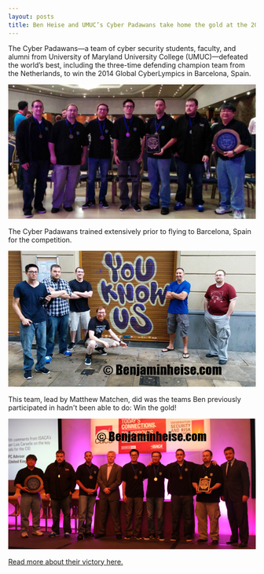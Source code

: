 ```yaml
---
layout: posts
title: Ben Heise and UMUC’s Cyber Padawans take home the gold at the 2014 Global Cyberlympics
---
```


The Cyber Padawans—a team of cyber security students, faculty, and alumni from University of Maryland University College (UMUC)—defeated the world’s best, including the three-time defending champion team from the Netherlands, to win the 2014 Global CyberLympics in Barcelona, Spain.

![Placeholder](/images/umuc-gcl-2014-copyright.png)

The Cyber Padawans trained extensively prior to flying to Barcelona, Spain for the competition.

![Placeholder](/images/UMUC-cyber-team-copyright.png)

This team, lead by Matthew Matchen, did was the teams Ben previously participated in hadn't been able to do: Win the gold!

![Placeholder](/images/CyberPadawans-copyright.png)

[Read more about their victory here.](https://www.umuc.edu/news/announcements/global-cyberlympics-2014.cfm) 